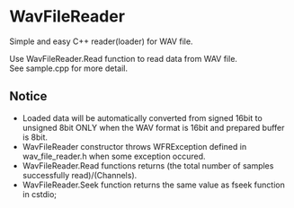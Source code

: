 # WavFileReader
Simple and easy C++ reader(loader) for WAV file.

Use WavFileReader.Read function to read data from WAV file.  
See sample.cpp for more detail.

## Notice
* Loaded data will be automatically converted from signed 16bit to unsigned 8bit ONLY when the WAV format is 16bit and prepared buffer is 8bit.
* WavFileReader constructor throws WFRException defined in wav_file_reader.h when some exception occured.
* WavFileReader.Read functions returns (the total number of samples successfully read)/(Channels).
* WavFileReader.Seek function returns the same value as fseek function in cstdio;
